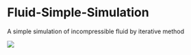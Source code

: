 # Fluid-Simple-Simulation

A simple simulation of incompressible fluid by iterative method 

<img src='https://user-images.githubusercontent.com/71583394/202491627-67de8dbf-7128-46f3-8265-44cabe81ce2c.gif'>
